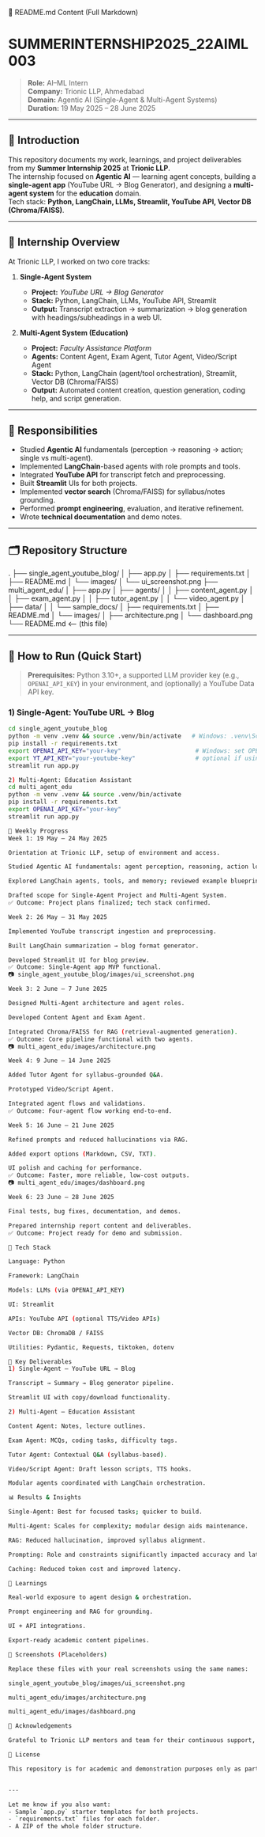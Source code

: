 📄 README.md Content (Full Markdown)
# SUMMERINTERNSHIP2025_22AIML003

> **Role:** AI–ML Intern  
> **Company:** Trionic LLP, Ahmedabad  
> **Domain:** Agentic AI (Single-Agent & Multi-Agent Systems)  
> **Duration:** 19 May 2025 – 28 June 2025

---

## 📌 Introduction
This repository documents my work, learnings, and project deliverables from my **Summer Internship 2025** at **Trionic LLP**.  
The internship focused on **Agentic AI** — learning agent concepts, building a **single-agent app** (YouTube URL → Blog Generator), and designing a **multi-agent system** for the **education** domain.  
Tech stack: **Python, LangChain, LLMs, Streamlit, YouTube API, Vector DB (Chroma/FAISS)**.

---

## 🧭 Internship Overview
At Trionic LLP, I worked on two core tracks:

1. **Single-Agent System**
   - **Project:** *YouTube URL → Blog Generator*
   - **Stack:** Python, LangChain, LLMs, YouTube API, Streamlit
   - **Output:** Transcript extraction → summarization → blog generation with headings/subheadings in a web UI.

2. **Multi-Agent System (Education)**
   - **Project:** *Faculty Assistance Platform*
   - **Agents:** Content Agent, Exam Agent, Tutor Agent, Video/Script Agent
   - **Stack:** Python, LangChain (agent/tool orchestration), Streamlit, Vector DB (Chroma/FAISS)
   - **Output:** Automated content creation, question generation, coding help, and script generation.

---

## 🎯 Responsibilities
- Studied **Agentic AI** fundamentals (perception → reasoning → action; single vs multi-agent).
- Implemented **LangChain**-based agents with role prompts and tools.
- Integrated **YouTube API** for transcript fetch and preprocessing.
- Built **Streamlit** UIs for both projects.
- Implemented **vector search** (Chroma/FAISS) for syllabus/notes grounding.
- Performed **prompt engineering**, evaluation, and iterative refinement.
- Wrote **technical documentation** and demo notes.

---

## 🗂️ Repository Structure



.
├── single_agent_youtube_blog/
│ ├── app.py
│ ├── requirements.txt
│ ├── README.md
│ └── images/
│ └── ui_screenshot.png
├── multi_agent_edu/
│ ├── app.py
│ ├── agents/
│ │ ├── content_agent.py
│ │ ├── exam_agent.py
│ │ ├── tutor_agent.py
│ │ └── video_agent.py
│ ├── data/
│ │ └── sample_docs/
│ ├── requirements.txt
│ ├── README.md
│ └── images/
│ ├── architecture.png
│ └── dashboard.png
└── README.md <-- (this file)


---

## 🚀 How to Run (Quick Start)

> **Prerequisites:** Python 3.10+, a supported LLM provider key (e.g., `OPENAI_API_KEY`) in your environment, and (optionally) a YouTube Data API key.

### 1) Single-Agent: YouTube URL → Blog
```bash
cd single_agent_youtube_blog
python -m venv .venv && source .venv/bin/activate   # Windows: .venv\Scripts\activate
pip install -r requirements.txt
export OPENAI_API_KEY="your-key"                     # Windows: set OPENAI_API_KEY=your-key
export YT_API_KEY="your-youtube-key"                 # optional if using transcript libs
streamlit run app.py

2) Multi-Agent: Education Assistant
cd multi_agent_edu
python -m venv .venv && source .venv/bin/activate
pip install -r requirements.txt
export OPENAI_API_KEY="your-key"
streamlit run app.py

📅 Weekly Progress
Week 1: 19 May – 24 May 2025

Orientation at Trionic LLP, setup of environment and access.

Studied Agentic AI fundamentals: agent perception, reasoning, action loops; single vs multi-agent patterns.

Explored LangChain agents, tools, and memory; reviewed example blueprints.

Drafted scope for Single-Agent Project and Multi-Agent System.
✅ Outcome: Project plans finalized; tech stack confirmed.

Week 2: 26 May – 31 May 2025

Implemented YouTube transcript ingestion and preprocessing.

Built LangChain summarization → blog format generator.

Developed Streamlit UI for blog preview.
✅ Outcome: Single-Agent app MVP functional.
📷 single_agent_youtube_blog/images/ui_screenshot.png

Week 3: 2 June – 7 June 2025

Designed Multi-Agent architecture and agent roles.

Developed Content Agent and Exam Agent.

Integrated Chroma/FAISS for RAG (retrieval-augmented generation).
✅ Outcome: Core pipeline functional with two agents.
📷 multi_agent_edu/images/architecture.png

Week 4: 9 June – 14 June 2025

Added Tutor Agent for syllabus-grounded Q&A.

Prototyped Video/Script Agent.

Integrated agent flows and validations.
✅ Outcome: Four-agent flow working end-to-end.

Week 5: 16 June – 21 June 2025

Refined prompts and reduced hallucinations via RAG.

Added export options (Markdown, CSV, TXT).

UI polish and caching for performance.
✅ Outcome: Faster, more reliable, low-cost outputs.
📷 multi_agent_edu/images/dashboard.png

Week 6: 23 June – 28 June 2025

Final tests, bug fixes, documentation, and demos.

Prepared internship report content and deliverables.
✅ Outcome: Project ready for demo and submission.

🔧 Tech Stack

Language: Python

Framework: LangChain

Models: LLMs (via OPENAI_API_KEY)

UI: Streamlit

APIs: YouTube API (optional TTS/Video APIs)

Vector DB: ChromaDB / FAISS

Utilities: Pydantic, Requests, tiktoken, dotenv

🧪 Key Deliverables
1) Single-Agent – YouTube URL → Blog

Transcript → Summary → Blog generator pipeline.

Streamlit UI with copy/download functionality.

2) Multi-Agent – Education Assistant

Content Agent: Notes, lecture outlines.

Exam Agent: MCQs, coding tasks, difficulty tags.

Tutor Agent: Contextual Q&A (syllabus-based).

Video/Script Agent: Draft lesson scripts, TTS hooks.

Modular agents coordinated with LangChain orchestration.

📊 Results & Insights

Single-Agent: Best for focused tasks; quicker to build.

Multi-Agent: Scales for complexity; modular design aids maintenance.

RAG: Reduced hallucination, improved syllabus alignment.

Prompting: Role and constraints significantly impacted accuracy and latency.

Caching: Reduced token cost and improved latency.

🧠 Learnings

Real-world exposure to agent design & orchestration.

Prompt engineering and RAG for grounding.

UI + API integrations.

Export-ready academic content pipelines.

📸 Screenshots (Placeholders)

Replace these files with your real screenshots using the same names:

single_agent_youtube_blog/images/ui_screenshot.png

multi_agent_edu/images/architecture.png

multi_agent_edu/images/dashboard.png

🙌 Acknowledgements

Grateful to Trionic LLP mentors and team for their continuous support, feedback, and knowledge sharing throughout the internship.

📄 License

This repository is for academic and demonstration purposes only as part of my Summer Internship 2025 at Trionic LLP.


---

Let me know if you also want:
- Sample `app.py` starter templates for both projects.
- `requirements.txt` files for each folder.
- A ZIP of the whole folder structure.
